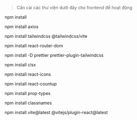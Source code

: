 > Cần cài các thư viện dưới đây cho frontend để hoạt động

npm install

npm install axios

npm install tailwindcss @tailwindcss/vite

npm install react-router-dom

npm install -D prettier prettier-plugin-tailwindcss

npm install clsx

npm install react-icons

npm install react-countup

npm install prop-types

npm install classnames

npm install vite@latest @vitejs/plugin-react@latest
